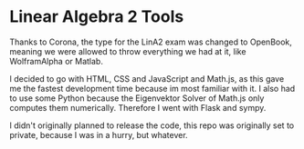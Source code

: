 # Linear Algebra 2 Tools
Thanks to Corona, the type for the LinA2 exam was changed to OpenBook, meaning we were allowed to throw everything we had at it, like WolframAlpha or Matlab. 

I decided to go with HTML, CSS and JavaScript and Math.js, as this gave me the fastest development time because im most familiar with it. I also had to use some Python because the Eigenvektor Solver of Math.js only computes them numerically. Therefore I went with Flask and sympy.

I didn't originally planned to release the code, this repo was originally set to private, because I was in a hurry, but whatever.